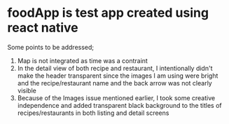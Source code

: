 # foodApp is test app created using react native

Some points to be addressed;
1. Map is not integrated as time was a contraint
2. In the detail view of both recipe and restaurant, I intentionally didn't make the header transparent since the images I am using were bright and the recipe/restaurant name and the back arrow was not clearly visible
3. Because of the Images issue mentioned earlier, I took some creative independence and added transparent black background to the titles of recipes/restaurants in both listing and detail screens
